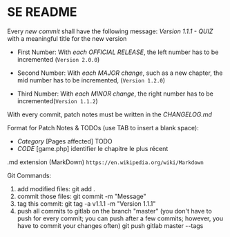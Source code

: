 # SE README

Every *new commit* shall have the following message: *Version 1.1.1 - QUIZ* with a meaningful title for the new version 

* First Number: With *each OFFICIAL RELEASE*, the left number has to be incremented (`Version 2.0.0`)

* Second Number: With *each MAJOR change*, such as a new chapter, the mid number has to be incremented, (`Version 1.2.0`)

* Third Number: With *each MINOR change*, the right number has to be incremented(`Version 1.1.2`)

With every commit, patch notes must be written in the *CHANGELOG.md*

Format for Patch Notes & TODOs (use TAB to insert a blank space):

- *Category*        [Pages affected]    TODO
- *CODE*            [game.php]          identifier le chapitre le plus récent

.md extension (MarkDown) `https://en.wikipedia.org/wiki/Markdown`

Git Commands:
1. add modified files:
    git add .
2. commit those files:
    git commit -m "Message"
3. tag this commit:
    git tag -a v1.1.1 -m "Version 1.1.1"
4. push all commits to gitlab on the branch "master" (you don't have to push for every commit; you can push after a few commits; however, you have to commit your changes often)
    git push gitlab master --tags